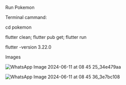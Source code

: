 Run Pokemon

Terminal cammand:

cd pokemon

flutter clean;
flutter pub get;
flutter run


flutter -version  3.22.0

Images 

![WhatsApp Image 2024-06-11 at 08 45 25_34e479aa](https://github.com/ajmalajmalvp/pokemon-flutter-/assets/109466213/0cb0719b-c06f-417e-bc9f-b11faec937f4)

![WhatsApp Image 2024-06-11 at 08 45 36_3e7bc108](https://github.com/ajmalajmalvp/pokemon-flutter-/assets/109466213/56a1b178-78e4-4c28-bdd1-0f34214ea929)







    
